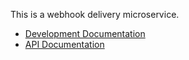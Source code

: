 This is a webhook delivery microservice.

* [Development Documentation](https://github.com/ryantownsend/satellite-webhooks/blob/master/docs/development.md)
* [API Documentation](https://github.com/ryantownsend/satellite-webhooks/blob/master/docs/api.md)
